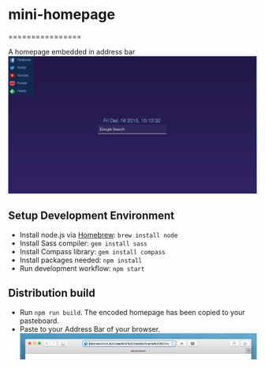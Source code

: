 # mini-homepage
================

A homepage embedded in address bar
![Screenshot](https://raw.githubusercontent.com/ben181231/mini-homepage/master/assets/screenshot.png)

## Setup Development Environment
- Install node.js via [Homebrew](http://brew.sh): `brew install node`
- Install Sass compiler: `gem install sass`
- Install Compass library: `gem install compass`
- Install packages needed: `npm install`
- Run development workflow: `npm start`

## Distribution build
- Run `npm run build`. The encoded homepage has been copied to your pasteboard.
- Paste to your Address Bar of your browser.
![Paste to Address Bar](https://raw.githubusercontent.com/ben181231/mini-homepage/master/assets/paste.png)
